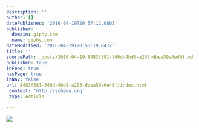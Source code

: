 ```yaml
---
description: ''
author: []
datePublished: '2016-04-19T20:57:12.080Z'
publisher:
  domain: giphy.com
  name: giphy.com
dateModified: '2016-04-19T20:55:19.847Z'
title: ''
sourcePath: _posts/2016-04-19-8483f381-340d-4bd8-a203-dbea59a6e40f.md
published: true
inFeed: true
hasPage: true
inNav: false
url: 8483f381-340d-4bd8-a203-dbea59a6e40f/index.html
_context: 'http://schema.org'
_type: Article

---
```

![](https://media.giphy.com/media/6587R2Pda6iFW/giphy.gif)